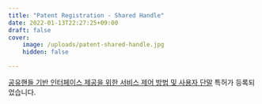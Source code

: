 ```yaml
---
title: "Patent Registration - Shared Handle"
date: 2022-01-13T22:27:25+09:00
draft: false
cover:
    image: /uploads/patent-shared-handle.jpg
    hidden: false

---
```


[공유핸들 기반 인터페이스 제공을 위한 서비스 제어 방법 및 사용자 단말](/uploads/patent-shared-handle.pdf) 특허가 등록되었습니다.

